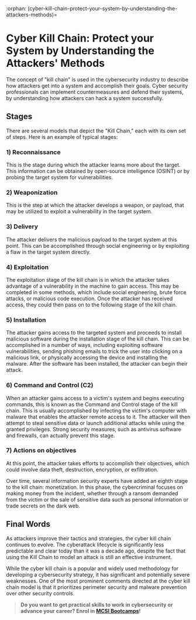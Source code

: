 :orphan:
(cyber-kill-chain-protect-your-system-by-understanding-the-attackers-methods)=

# Cyber Kill Chain: Protect your System by Understanding the Attackers' Methods

The concept of "kill chain" is used in the cybersecurity industry to describe how attackers get into a system and accomplish their goals. Cyber security professionals can implement countermeasures and defend their systems, by understanding how attackers can hack a system successfully.

## Stages

There are several models that depict the "Kill Chain," each with its own set of steps. Here is an example of typical stages:

### 1) Reconnaissance

This is the stage during which the attacker learns more about the target. This information can be obtained by open-source intelligence (OSINT) or by probing the target system for vulnerabilities.

### 2) Weaponization

This is the step at which the attacker develops a weapon, or payload, that may be utilized to exploit a vulnerability in the target system.

### 3) Delivery

The attacker delivers the malicious payload to the target system at this point. This can be accomplished through social engineering or by exploiting a flaw in the target system directly.

### 4) Exploitation

The exploitation stage of the kill chain is in which the attacker takes advantage of a vulnerability in the machine to gain access. This may be completed in some methods, which include social engineering, brute force attacks, or malicious code execution. Once the attacker has received access, they could then pass on to the following stage of the kill chain.

### 5) Installation

The attacker gains access to the targeted system and proceeds to install malicious software during the installation stage of the kill chain. This can be accomplished in a number of ways, including exploiting software vulnerabilities, sending phishing emails to trick the user into clicking on a malicious link, or physically accessing the device and installing the malware. After the software has been installed, the attacker can begin their attack.

### 6) Command and Control (C2)

When an attacker gains access to a victim's system and begins executing commands, this is known as the Command and Control stage of the kill chain. This is usually accomplished by infecting the victim's computer with malware that enables the attacker remote access to it. The attacker will then attempt to steal sensitive data or launch additional attacks while using the granted privileges. Strong security measures, such as antivirus software and firewalls, can actually prevent this stage.

### 7) Actions on objectives

At this point, the attacker takes efforts to accomplish their objectives, which could involve data theft, destruction, encryption, or exfiltration.

Over time, several information security experts have added an eighth stage to the kill chain: monetization. In this phase, the cybercriminal focuses on making money from the incident, whether through a ransom demanded from the victim or the sale of sensitive data such as personal information or trade secrets on the dark web.

## Final Words

As attackers improve their tactics and strategies, the cyber kill chain continues to evolve. The cyberattack lifecycle is significantly less predictable and clear today than it was a decade ago, despite the fact that using the Kill Chain to model an attack is still an effective instrument.

While the cyber kill chain is a popular and widely used methodology for developing a cybersecurity strategy, it has significant and potentially severe weaknesses. One of the most prominent comments directed at the cyber kill chain model is that it prioritizes perimeter security and malware prevention over other security controls.

> **Do you want to get practical skills to work in cybersecurity or advance your career? Enrol in [MCSI Bootcamps](https://www.mosse-institute.com/bootcamps.html)!**

